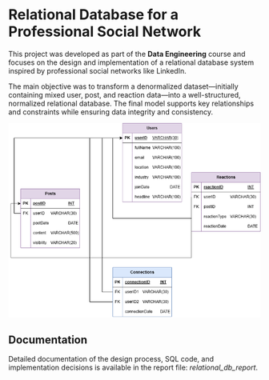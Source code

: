 # Relational Database for a Professional Social Network

This project was developed as part of the **Data Engineering** course and focuses on the design and implementation of a relational database system inspired by professional social networks like LinkedIn.

The main objective was to transform a denormalized dataset—initially containing mixed user, post, and reaction data—into a well-structured, normalized relational database. The final model supports key relationships and constraints while ensuring data integrity and consistency.

![Logical Schema](logical_schema.png)

## Documentation
Detailed documentation of the design process, SQL code, and implementation decisions is available in the report file: _relational_db_report_.

